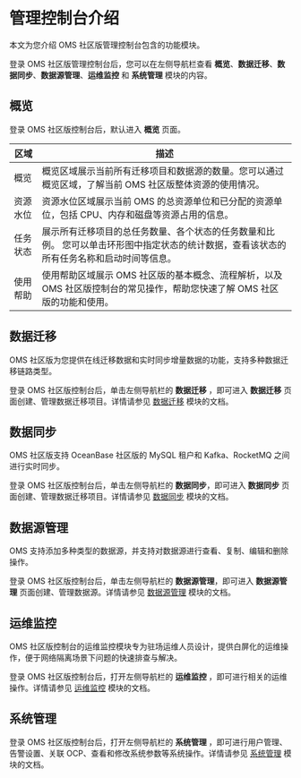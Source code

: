 # 管理控制台介绍 

本文为您介绍 OMS 社区版管理控制台包含的功能模块。

登录 OMS 社区版管理控制台后，您可以在左侧导航栏查看 **概览**、**数据迁移**、**数据同步**、**数据源管理**、**运维监控** 和 **系统管理** 模块的内容。

## 概览

登录 OMS 社区版控制台后，默认进入 **概览** 页面。


| **区域** |                                        **描述**                                         |
|--------|---------------------------------------------------------------------------------------|
| 概览     | 概览区域展示当前所有迁移项目和数据源的数量。您可以通过概览区域，了解当前 OMS 社区版整体资源的使用情况。                                |
| 资源水位   | 资源水位区域展示当前 OMS 的总资源单位和已分配的资源单位，包括 CPU、内存和磁盘等资源占用的信息。                                  |
| 任务状态   | 展示所有迁移项目的总任务数量、各个状态的任务数量和比例。 您可以单击环形图中指定状态的统计数据，查看该状态的所有任务名称和启动时间等信息。 |
| 使用帮助   | 使用帮助区域展示 OMS 社区版的基本概念、流程解析，以及 OMS 社区版控制台的常见操作，帮助您快速了解 OMS 社区版的功能和使用。                  |

## 数据迁移 

OMS 社区版为您提供在线迁移数据和实时同步增量数据的功能，支持多种数据迁移链路类型。

登录 OMS 社区版控制台后，单击左侧导航栏的 **数据迁移** ，即可进入 **数据迁移** 页面创建、管理数据迁移项目。详情请参见 [数据迁移](../2.data-migration/1.data-migration-overview.md) 模块的文档。

## 数据同步

OMS 社区版支持 OceanBase 社区版的 MySQL 租户和 Kafka、RocketMQ 之间进行实时同步。

登录 OMS 社区版控制台后，单击左侧导航栏的 **数据同步**，即可进入 **数据同步** 页面创建、管理数据迁移项目。详情请参见 [数据同步](../3.data-synchronization/3.create-a-synchronization-project/1.create-a-sync-project-from-oceanbase-to-Kafka.md) 模块的文档。

## 数据源管理

OMS 支持添加多种类型的数据源，并支持对数据源进行查看、复制、编辑和删除操作。

登录 OMS 社区版控制台后，单击左侧导航栏的 **数据源管理**，即可进入 **数据源管理** 页面创建、管理数据源。详情请参见 [数据源管理](../4.manage-data-sources/1.add-a-data-source/1.add-an-oceanbase-ce-data-source.md) 模块的文档。

## 运维监控

OMS 社区版控制台的运维监控模块专为驻场运维人员设计，提供白屏化的运维操作，便于网络隔离场景下问题的快速排查与解决。

登录 OMS 社区版控制台后，打开左侧导航栏的 **运维监控** ，即可进行相关的运维操作。详情请参见 [运维监控](../../4.o-m-guide/1.go-to-the-overview-page.md) 模块的文档。

## 系统管理

登录 OMS 社区版控制台后，打开左侧导航栏的 **系统管理** ，即可进行用户管理、告警设置、关联 OCP、查看和修改系统参数等系统操作。详情请参见 [系统管理](../5.system-management/1.user-management.md) 模块的文档。
